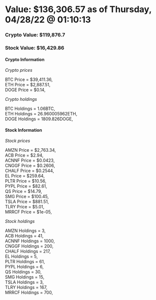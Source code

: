 # Value: $136,306.57 as of Thursday, 04/28/22 @ 01:10:13 

### Crypto Value: $119,876.7

### Stock Value: $16,429.86

#### Crypto Information 
*Crypto prices* 

BTC Price = $39,411.36,  
ETH Price = $2,887.51,  
DOGE Price = $0.14,  


*Crypto holdings* 

BTC Holdings = 1.06BTC,  
ETH Holdings = 26.960005962ETH,  
DOGE Holdings = 1809.826DOGE,  


#### Stock Information 

*Stock prices* 

AMZN Price = $2,763.34,  
ACB Price = $2.94,  
ACNNF Price = $0.0423,  
CNGGF Price = $0.2606,  
CHALF Price = $0.2544,  
EL Price = $259.64,  
PLTR Price = $10.56,  
PYPL Price = $82.61,  
QS Price = $14.79,  
SMG Price = $100.45,  
TSLA Price = $881.51,  
TLRY Price = $5.01,  
MRRCF Price = $1e-05,  


*Stock holdings* 

AMZN Holdings = 3,  
ACB Holdings = 41,  
ACNNF Holdings = 1000,  
CNGGF Holdings = 200,  
CHALF Holdings = 217,  
EL Holdings = 5,  
PLTR Holdings = 61,  
PYPL Holdings = 6,  
QS Holdings = 30,  
SMG Holdings = 15,  
TSLA Holdings = 3,  
TLRY Holdings = 167,  
MRRCF Holdings = 700,  


